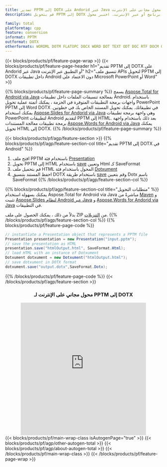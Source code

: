 ```yaml
---
title: تصدير PPTM إلى DOTX على Andorid عبر Java أو مع محول مجاني على الإنترنت
description: قم بتحويل PPTM إلى DOTX في تطبيقات الأجهزة المحمولة دون تثبيت أي برنامج أو عبر الإنترنت. اختبر محول CSV إلى DOC على الإنترنت مجانًا بسرعة قبل دمج الكود.

family: total
platformtag: cpp
feature: conversion
informat: PPTM
outformat: DOTX
otherformats: WORDML DOTM FLATOPC DOCX WORD DOT TEXT ODT DOC RTF DOCM OTT
---
```

{{< blocks/products/pf/feature-page-wrap >}}
{{< blocks/products/pf/feature-page-header h1="تقديم PPTM إلى DOTX على Andorid عبر Java أو التطبيق عبر الإنترنت" h2="تنسيق ملف APIs لتحويل PPTM إلى DOTX داخل تطبيقات Android دون الاعتماد على Microsoft PowerPoint أو Word" >}}

{{% blocks/products/pf/feature-page-summary %}}
يسمح [Aspose.Total for Android via Java](https://products.aspose.com/total/android-java/) بمعالجة تنسيقات الملفات داخل تطبيقات Android. باستخدام واجهات برمجة التطبيقات المتوفرة في الحزمة ، يمكنك أتمتة عملية تحويل PowerPoint PPTM إلى Word DOTX في تطبيقاتك.
يمكنك تحويل المستند الخاص بك في خطوتين. يمكنك استخدام [Aspose.Slides for Andorid via Java](https://products.aspose.com/slides/android-java/) وهي واجهة برمجة تطبيقات PowerPoint لتطبيقات Android لتقديم PPTM إلى HTML. بعد ذلك باستخدام واجهة برمجة تطبيقات معالجة المستندات [Aspose.Words for Android via Java](https://products.aspose.com/words/android-java/) يمكنك تحويل HTML إلى DOTX. 
{{% /blocks/products/pf/feature-page-summary  %}}

{{< blocks/products/pf/agp/feature-section >}}
{{% blocks/products/pf/agp/feature-section-col title="تقديم PPTM إلى DOTX في Android" %}}
1. افتح ملف PPTM باستخدام فئة [Presentation](https://reference.aspose.com/slides/java/com.aspose.slides/Presentation)
2. تحويل PPTM إلى HTML باستخدام [save](https://reference.aspose.com/slides/java/com.aspose.slides/Presentation#save-java.lang.String-int-com.aspose.slides.ISaveOptions-) وتعيين Html كـ SaveFormat
3. قم بتحميل ملف HTML المحول باستخدام فئة [Dotxument](https://reference.aspose.com/words/java/com.aspose.words/Dotxument)
4. احفظ المستند بتنسيق DOTX باستخدام طريقة [save](https://reference.aspose.com/words/java/com.aspose.words/Dotxument#save (java.lang.String، int)) وقم بتعيين Dotx باسم SaveFormat
{{% /blocks/products/pf/agp/feature-section-col %}}

{{% blocks/products/pf/agp/feature-section-col title="متطلبات التحويل" %}}
يمكنك بسهولة استخدام Aspose.Total for Android via Java مباشرةً من [Maven](https://releases.aspose.com/total/java/) و تثبيت [Aspose.Slides لنظام Android عبر Java](https://dotxs.aspose.com/slides/androidjava/install-aspose-slides-for-android-via-java/) و [Aspose.Words for Andorid via Java](https://dotxs.aspose.com/words/java/install-aspose-words-for-android-via-java/#install-asposewords-for-android-via-java-from-maven-repository) في التطبيقات.

بدلاً من ذلك ، يمكنك الحصول على ملف ZIP من [التنزيلات](https://releases.aspose.com/total/androidjava).
{{% /blocks/products/pf/agp/feature-section-col %}}
{{% blocks/products/pf/feature-page-code %}}
```cs
// instantiate a Presentation object that represents a PPTM file
Presentation presentation = new Presentation("input.pptm");
// save the presentation as HTML
presentation.save("htmlOutput.html", SaveFormat.Html);
// load HTML with an instance of Dotxument
Dotxument dotxument = new Dotxument("htmlOutput.html");
// save dotxument in DOTX format
dotxument.save("output.dotx",SaveFormat.Dotx);   
```

{{% /blocks/products/pf/feature-page-code %}}
{{< /blocks/products/pf/agp/feature-section >}}

<div class="container-fluid agp-content bg-white aboutfile box-1 vh100 section nopbtm">
<div class=container>
<div class=row>
<div class="demobox tc col-md-12 padding-0" align="center">

<h3>محول مجاني على الإنترنت لـ PPTM إلى DOTX</h3>

<iframe style="border: none; height: 426px;" scrolling="no" src="https://total-conversion-app-65z5r2lp.qa.k8s.dynabic.com/?to=dotx&from=pptm" id="child-iframe" width="80%"></iframe>

</div></div>
</div></div>
{{< blocks/products/pf/main-wrap-class isAutogenPage="true" >}}
{{< blocks/products/pf/agp/other-autogen-total >}}
{{< blocks/products/pf/agp/about-autogen-total >}}
{{< /blocks/products/pf/main-wrap-class >}}
{{< /blocks/products/pf/feature-page-wrap >}}